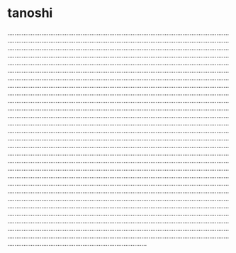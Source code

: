 # tanoshi
..............................................................................................................................................................................................................................................................................................................................................................................................................................................................................................................................................................................................................................................................................................................................................................................................................................................................................................................................................................................................................................................................................................................................................................................................................................................................................................................................................................................................................................................................................................................................................................................................................................................................................................................................................................................................................................................................................................................................................................................................................................................................................................................................................................................................................................................................................................................................................................................................................................................................................................................................................................................................................................................................................................................................................................................................................................................................................................................................................................................................................................................................................................................................................................................................................................................................................................................................................................................................................................................................................................................................................................................................................................................................................................